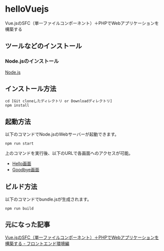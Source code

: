 # helloVuejs
Vue.jsのSFC（単一ファイルコンポーネント）＋PHPでWebアプリケーションを構築する

## ツールなどのインストール

### Node.jsのインストール

[Node.js](https://nodejs.org/ja/)

## インストール方法

    cd [Git cloneしたディレクトリ or Downloadディレクトリ]
    npm install

## 起動方法

以下のコマンドでNode.jsのWebサーバーが起動できます。

    npm run start

上のコマンドを実行後、以下のURLで各画面へのアクセスが可能。

- [Hello画面](http://localhost:8080/hello-vuejs/index.html?componentPath=/Func/Hello/Front/View/Hello)
- [Goodbye画面](http://localhost:8080/hello-vuejs/index.html?componentPath=/Func/Goodbye/Front/View/Goodbye)

## ビルド方法

以下のコマンドでbundle.jsが生成されます。

    npm run build

## 元になった記事
[Vue.jsのSFC（単一ファイルコンポーネント）＋PHPでWebアプリケーションを構築する - フロントエンド環境編](https://qiita.com/ison12/items/b336766bd6ca01cd62a3)